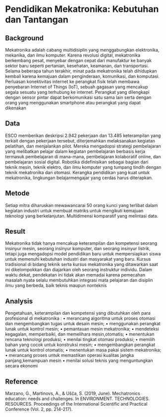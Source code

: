 # Pendidikan Mekatronika: Kebutuhan dan Tantangan
## Background
Mekatronika adalah cabang multidisiplin yang menggabungkan  elektronika, mekanika, dan ilmu komputer. Karena revolusi digital, mekatronika berkembang pesat, menyebar dengan cepat dari manufaktur ke banyak sektor baru seperti pertanian, kesehatan, keamanan, dan transportasi.
Selama beberapa tahun terakhir, minat pada mekatronika telah dihidupkan kembali karena kemajuan dalam penginderaan, komunikasi, dan komputasi. Perluasan konektivitas internet ke perangkat fisik telah membawa penyebaran Internet of Things (IoT), sebuah gagasan yang mencakup segala sesuatu yang terhubung ke internet. Perangkat yang dilengkapi dengan sensor pintar dapat berkomunikasi satu sama lain serta dengan orang yang menggunakan smartphone atau perangkat yang dapat dikenakan 
## Data
ESCO memberikan deskripsi 2.942 pekerjaan dan 13.485 keterampilan yang terkait dengan pekerjaan tersebut, diterjemahkan melaksanakan kegiatan pelatihan, dan menjalankan pilot. Mereka mengadopsi strategi pembelajaran yang melibatkan pelajar dalam kegiatan pembelajaran berbasis kerja termasuk pembelajaran di mana-mana, pembelajaran kolaboratif online, dan pembelajaran sosial digital. Robotika didefinisikan sebagai bagian dari teknik mesin, teknik elektro, dan ilmu komputer yang tumpang tindih dengan teknik mekatronika dan otomasi. Kerangka pendidikan yang kuat untuk mekatronika, lingkungan belajarmengajar yang cerdas harus diterapkan.
## Metode
Setiap mitra diharuskan mewawancarai 50 orang kunci yang terlibat dalam kegiatan industri untuk membuat matriks untuk mengikuti kemajuan teknologi yang berkelanjutan. Multidimensi komparatif yang melintasi data.
## Result
Mekatronika tidak hanya mencakup keterampilan dan kompetensi seorang insinyur mesin, seorang insinyur komputer, dan seorang insinyur listrik, tetapi juga mengadopsi model pendidikan baru untuk mempersiapkan siswa untuk memenuhi kebutuhan industri dan masyarakat yang baru. Kursus tradisional di bidang teknik serta kursus mekatronika yang ditawarkan saat ini dikelompokkan dan diajarkan oleh seorang instruktur individu. Dalam waktu dekat, pendekatan ini tidak akan memadai karena pemecahan masalah nyata selalu membutuhkan integrasi mata pelajaran dan disiplin ilmu yang berbeda, baik teknis maupun nonteknis 
## Analysis
Pengetahuan, keterampilan dan kompetensi yang dibutuhkan oleh para profesional di mekatronika :
• merancang algoritma untuk proses otomasi dan mengembangkan tugas untuk desain mesin;
• menggunakan perangkat lunak untuk kontrol mesin;
• pemantauan mesin mekatronika;
• mendeteksi kegagalan, memperbaiki, dan memelihara mesin,otomatis;
• menentukan rencana teknologi produksi;
• menilai tingkat otomasi produksi;
• memilih bahan yang cocok untuk konstruksi mesin;
• mengembangkan perangkat lunak untuk kontrol otomatis;
• menentukan masa pakai sistem mekatronika;
• merancang proses untuk memastikan operasi kualitas jangka panjang,kemampuan mesin
• menilai solusi teknis yang menguntungkan secara ekonomi
## Reference
Marzano, G., Martinovs, A., & Ušča, S. (2019, June). Mechatronics education: needs and challenges. In ENVIRONMENT. TECHNOLOGIES. RESOURCES. Proceedings of the International Scientific and Practical Conference (Vol. 2, pp. 214-217).

